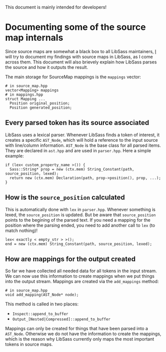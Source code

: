 This document is mainly intended for developers!

# Documenting some of the source map internals

Since source maps are somewhat a black box to all LibSass maintainers, [I](@mgreter) will try to document my findings with source maps in LibSass, as I come across them. This document will also brievely explain how LibSass parses the source and how it outputs the result.

The main storage for SourceMap mappings is the `mappings` vector:

```
# in source_map.hpp
vector<Mapping> mappings
# in mappings.hpp
struct Mapping ...
  Position original_position;
  Position generated_position;
```

## Every parsed token has its source associated

LibSass uses a lexical parser. Whenever LibSass finds a token of interest, it creates a specific `AST_Node`, which will hold a reference to the input source with line/column information. `AST_Node` is the base class for all parsed items. They are declared in `ast.hpp` and are used in `parser.hpp`. Here a simple example:

```
if (lex< custom_property_name >()) {
  Sass::String* prop = new (ctx.mem) String_Constant(path, source_position, lexed);
  return new (ctx.mem) Declaration(path, prop->position(), prop, ...);
}
```

## How is the `source_position` calculated

This is automatically done with `lex` in `parser.hpp`. Whenever something is lexed, the `source_position` is updated. But be aware that `source_position` points to the begining of the parsed text. If you need a mapping for the position where the parsing ended, you need to add another call to `lex` (to match nothing)!

```
lex< exactly < empty_str > >();
end = new (ctx.mem) String_Constant(path, source_position, lexed);
```

## How are mappings for the output created

So far we have collected all needed data for all tokens in the input stream. We can now use this information to create mappings when we put things into the output stream. Mappings are created via the `add_mappings` method:

```
# in source_map.hpp
void add_mapping(AST_Node* node);
```

This method is called in two places:
- `Inspect::append_to_buffer`
- `Output_[Nested|Compressed]::append_to_buffer`

Mappings can only be created for things that have been parsed into a `AST_Node`. Otherwise we do not have the information to create the mappings, which is the reason why LibSass currently only maps the most important tokens in source maps.
